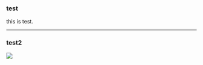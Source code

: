 ### test

this is test.

---

### test2

![](http://rustacean.net/assets/rustacean-orig-noshadow.png)
